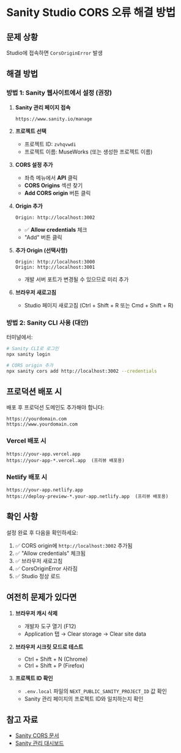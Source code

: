 # Sanity Studio CORS 오류 해결 방법

## 문제 상황
Studio에 접속하면 `CorsOriginError` 발생

## 해결 방법

### 방법 1: Sanity 웹사이트에서 설정 (권장)

1. **Sanity 관리 페이지 접속**
   ```
   https://www.sanity.io/manage
   ```

2. **프로젝트 선택**
   - 프로젝트 ID: `zvhqvwdi`
   - 프로젝트 이름: MuseWorks (또는 생성한 프로젝트 이름)

3. **CORS 설정 추가**
   - 좌측 메뉴에서 **API** 클릭
   - **CORS Origins** 섹션 찾기
   - **Add CORS origin** 버튼 클릭

4. **Origin 추가**
   ```
   Origin: http://localhost:3002
   ```
   - ✅ **Allow credentials** 체크
   - "Add" 버튼 클릭

5. **추가 Origin (선택사항)**
   ```
   Origin: http://localhost:3000
   Origin: http://localhost:3001
   ```
   - 개발 서버 포트가 변경될 수 있으므로 미리 추가

6. **브라우저 새로고침**
   - Studio 페이지 새로고침 (Ctrl + Shift + R 또는 Cmd + Shift + R)

### 방법 2: Sanity CLI 사용 (대안)

터미널에서:

```bash
# Sanity CLI로 로그인
npx sanity login

# CORS origin 추가
npx sanity cors add http://localhost:3002 --credentials
```

## 프로덕션 배포 시

배포 후 프로덕션 도메인도 추가해야 합니다:

```
https://yourdomain.com
https://www.yourdomain.com
```

### Vercel 배포 시

```
https://your-app.vercel.app
https://your-app-*.vercel.app  (프리뷰 배포용)
```

### Netlify 배포 시

```
https://your-app.netlify.app
https://deploy-preview-*.your-app.netlify.app  (프리뷰 배포용)
```

## 확인 사항

설정 완료 후 다음을 확인하세요:

1. ✅ CORS origin에 `http://localhost:3002` 추가됨
2. ✅ "Allow credentials" 체크됨
3. ✅ 브라우저 새로고침
4. ✅ CorsOriginError 사라짐
5. ✅ Studio 정상 로드

## 여전히 문제가 있다면

1. **브라우저 캐시 삭제**
   - 개발자 도구 열기 (F12)
   - Application 탭 → Clear storage → Clear site data

2. **브라우저 시크릿 모드로 테스트**
   - Ctrl + Shift + N (Chrome)
   - Ctrl + Shift + P (Firefox)

3. **프로젝트 ID 확인**
   - `.env.local` 파일의 `NEXT_PUBLIC_SANITY_PROJECT_ID` 값 확인
   - Sanity 관리 페이지의 프로젝트 ID와 일치하는지 확인

## 참고 자료

- [Sanity CORS 문서](https://www.sanity.io/docs/cors)
- [Sanity 관리 대시보드](https://www.sanity.io/manage)
